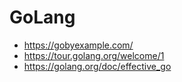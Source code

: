 # GoLang

* https://gobyexample.com/
* https://tour.golang.org/welcome/1
* https://golang.org/doc/effective_go
